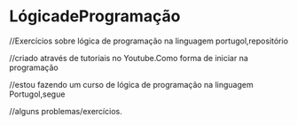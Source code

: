 # LógicadeProgramação
//Exercícios sobre lógica de programação na linguagem portugol,repositório

//criado através de tutoriais no Youtube.Como forma de iniciar na programação

//estou fazendo um curso de lógica de programação na linguagem Portugol,segue

//alguns problemas/exercícios.
